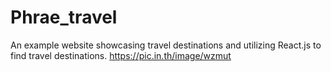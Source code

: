 # Phrae_travel
An example website showcasing travel destinations and utilizing React.js to find travel destinations.
https://pic.in.th/image/wzmut
